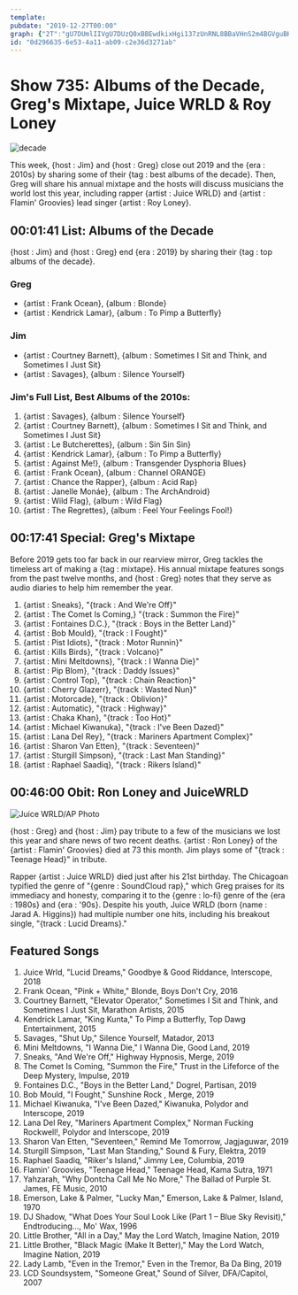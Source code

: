 ```yaml
---
template: 
pubdate: "2019-12-27T00:00"
graph: {"2T":"gU7DUmlIIVgU7DUzQ0xBBEwdkixHgi137zUnRNL8BBaVHnS2m4BGVguBKkCfB4D8FBJSeO31ZhiBEP7SEFqz3GgF3x34jVQi0fu31lxXQBCg4X","TH":"","24O":""}
id: "0d296635-6e53-4a11-ab09-c2e36d3271ab"
---
```






# Show 735: Albums of the Decade, Greg's Mixtape, Juice WRLD & Roy Loney

![decade](https://static.soundopinions.org/images/2019/albumdecade.png)

This week, {host : Jim} and {host : Greg} close out 2019 and the {era : 2010s} by sharing some of their {tag : best albums of the decade}. Then, Greg will share his annual mixtape and the hosts will discuss musicians the world lost this year, including rapper {artist : Juice WRLD} and {artist : Flamin' Groovies} lead singer {artist : Roy Loney}.



## 00:01:41 List: Albums of the Decade

{host : Jim} and {host : Greg} end {era : 2019} by sharing their {tag : top albums of the decade}.


### Greg

- {artist : Frank Ocean}, {album : Blonde}
- {artist : Kendrick Lamar}, {album : To Pimp a Butterfly}


### Jim

- {artist : Courtney Barnett}, {album : Sometimes I Sit and Think, and Sometimes I Just Sit}
- {artist : Savages}, {album : Silence Yourself}


### Jim's Full List, Best Albums of the 2010s:

1. {artist : Savages}, {album : Silence Yourself}
2. {artist : Courtney Barnett}, {album : Sometimes I Sit and Think, and Sometimes I Just Sit}
3. {artist : Le Butcherettes}, {album : Sin Sin Sin}
4. {artist : Kendrick Lamar}, {album : To Pimp a Butterfly}
5. {artist : Against Me!}, {album : Transgender Dysphoria Blues}
6. {artist : Frank Ocean}, {album : Channel ORANGE}
7. {artist : Chance the Rapper}, {album : Acid Rap}
8. {artist : Janelle Monáe}, {album : The ArchAndroid}
9. {artist : Wild Flag}, {album : Wild Flag}
10. {artist : The Regrettes}, {album : Feel Your Feelings Fool!}



## 00:17:41 Special: Greg's Mixtape

Before 2019 gets too far back in our rearview mirror,  Greg tackles the timeless art of making a {tag : mixtape}. His annual mixtape features songs from the past twelve months, and {host : Greg} notes that they serve as audio diaries to help him remember the year.

1. {artist : Sneaks}, "{track : And We're Off}"
2. {artist : The Comet Is Coming,} "{track : Summon the Fire}"
3. {artist : Fontaines D.C.}, "{track : Boys in the Better Land}"
4. {artist : Bob Mould}, "{track : I Fought}"
5. {artist : Pist Idiots}, "{track : Motor Runnin}"
6. {artist : Kills Birds}, "{track : Volcano}"
7. {artist : Mini Meltdowns}, "{track : I Wanna Die}"
8. {artist : Pip Blom}, "{track : Daddy Issues}"
9. {artist : Control Top}, "{track : Chain Reaction}"
10. {artist : Cherry Glazerr}, "{track : Wasted Nun}"
11. {artist : Motorcade}, "{track : Oblivion}"
12. {artist : Automatic}, "{track : Highway}"
13. {artist : Chaka Khan}, "{track : Too Hot}"
14. {artist : Michael Kiwanuka}, "{track : I've Been Dazed}"
15. {artist : Lana Del Rey}, "{track : Mariners Apartment Complex}"
16. {artist : Sharon Van Etten}, "{track : Seventeen}"
17. {artist : Sturgill Simpson}, "{track : Last Man Standing}"
18. {artist : Raphael Saadiq}, "{track : Rikers Island}"



## 00:46:00 Obit: Ron Loney and JuiceWRLD

![Juice WRLD/AP Photo](https://static.soundopinions.org/assets/735/24O0.jpg)

{host : Greg} and {host : Jim} pay tribute to a few of the musicians we lost this year and share news of two recent deaths. {artist : Ron Loney} of the {artist : Flamin' Groovies} died at 73 this month. Jim plays some of "{track : Teenage Head}" in tribute.

Rapper {artist : Juice WRLD} died just after his 21st birthday. The Chicagoan typified the genre of "{genre : SoundCloud rap}," which Greg praises for its immediacy and honesty, comparing it to the {genre : lo-fi} genre of the {era : 1980s} and {era : '90s}. Despite his youth, Juice WRLD (born {name : Jarad A. Higgins}) had multiple number one hits, including his breakout single, "{track : Lucid Dreams}."



## Featured Songs

1. Juice Wrld, "Lucid Dreams," Goodbye & Good Riddance, Interscope, 2018
2. Frank Ocean, "Pink + White," Blonde, Boys Don't Cry, 2016
3. Courtney Barnett, "Elevator Operator," Sometimes I Sit and Think, and Sometimes I Just Sit, Marathon Artists, 2015
4. Kendrick Lamar, "King Kunta," To Pimp a Butterfly, Top Dawg Entertainment, 2015
5. Savages, "Shut Up," Silence Yourself, Matador, 2013
6. Mini Meltdowns, "I Wanna Die," I Wanna Die, Good Land, 2019
7. Sneaks, "And We're Off," Highway Hypnosis, Merge, 2019
8. The Comet Is Coming, "Summon the Fire," Trust in the Lifeforce of the Deep Mystery, Impulse, 2019
9. Fontaines D.C., "Boys in the Better Land," Dogrel, Partisan, 2019
10. Bob Mould, "I Fought," Sunshine Rock , Merge, 2019
11. Michael Kiwanuka, "I've Been Dazed," Kiwanuka, Polydor and Interscope, 2019
12. Lana Del Rey, "Mariners Apartment Complex," Norman Fucking Rockwell!, Polydor and Interscope, 2019
13. Sharon Van Etten, "Seventeen," Remind Me Tomorrow, Jagjaguwar, 2019
14. Sturgill Simpson, "Last Man Standing," Sound & Fury, Elektra, 2019
15. Raphael Saadiq, "Riker's Island," Jimmy Lee, Columbia, 2019
16. Flamin' Groovies, "Teenage Head," Teenage Head, Kama Sutra, 1971
17. Yahzarah, "Why Dontcha Call Me No More," The Ballad of Purple St. James, FE Music, 2010
18. Emerson, Lake & Palmer, "Lucky Man," Emerson, Lake & Palmer, Island, 1970
19. DJ Shadow, "What Does Your Soul Look Like (Part 1 – Blue Sky Revisit)," Endtroducing..., Mo' Wax, 1996
20. Little Brother, "All in a Day," May the Lord Watch, Imagine Nation, 2019
21. Little Brother, "Black Magic (Make It Better)," May the Lord Watch, Imagine Nation, 2019
22. Lady Lamb, "Even in the Tremor," Even in the Tremor, Ba Da Bing, 2019
23. LCD Soundsystem, "Someone Great," Sound of Silver, DFA/Capitol, 2007